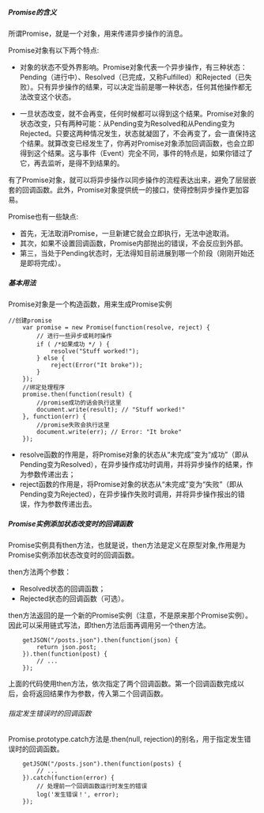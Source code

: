 ##### Promise的含义
所谓Promise，就是一个对象，用来传递异步操作的消息。

Promise对象有以下两个特点:

+ 对象的状态不受外界影响。Promise对象代表一个异步操作，有三种状态：Pending（进行中）、Resolved（已完成，又称Fulfilled）和Rejected（已失败）。只有异步操作的结果，可以决定当前是哪一种状态，任何其他操作都无法改变这个状态。

+ 一旦状态改变，就不会再变，任何时候都可以得到这个结果。Promise对象的状态改变，只有两种可能：从Pending变为Resolved和从Pending变为Rejected。只要这两种情况发生，状态就凝固了，不会再变了，会一直保持这个结果。就算改变已经发生了，你再对Promise对象添加回调函数，也会立即得到这个结果。这与事件（Event）完全不同，事件的特点是，如果你错过了它，再去监听，是得不到结果的。

有了Promise对象，就可以将异步操作以同步操作的流程表达出来，避免了层层嵌套的回调函数。此外，Promise对象提供统一的接口，使得控制异步操作更加容易。

Promise也有一些缺点:
+ 首先，无法取消Promise，一旦新建它就会立即执行，无法中途取消。
+ 其次，如果不设置回调函数，Promise内部抛出的错误，不会反应到外部。
+ 第三，当处于Pending状态时，无法得知目前进展到哪一个阶段（刚刚开始还是即将完成）。

##### 基本用法
Promise对象是一个构造函数，用来生成Promise实例

```
//创建promise
    var promise = new Promise(function(resolve, reject) {
        // 进行一些异步或耗时操作
        if ( /*如果成功 */ ) {
            resolve("Stuff worked!");
        } else {
            reject(Error("It broke"));
        }
    });
    //绑定处理程序
    promise.then(function(result) {
        //promise成功的话会执行这里
        document.write(result); // "Stuff worked!"
    }, function(err) {
        //promise失败会执行这里
        document.write(err); // Error: "It broke"
    });
```
+ resolve函数的作用是，将Promise对象的状态从“未完成”变为“成功”（即从Pending变为Resolved），在异步操作成功时调用，并将异步操作的结果，作为参数传递出去；
+ reject函数的作用是，将Promise对象的状态从“未完成”变为“失败”（即从Pending变为Rejected），在异步操作失败时调用，并将异步操作报出的错误，作为参数传递出去。

##### Promise实例添加状态改变时的回调函数

Promise实例具有then方法，也就是说，then方法是定义在原型对象,作用是为Promise实例添加状态改变时的回调函数。

then方法两个参数：

+ Resolved状态的回调函数；
+ Rejected状态的回调函数（可选）。

then方法返回的是一个新的Promise实例（注意，不是原来那个Promise实例）。因此可以采用链式写法，即then方法后面再调用另一个then方法。

```
    getJSON("/posts.json").then(function(json) {
        return json.post;   
    }).then(function(post) {
        // ...
    });
```
上面的代码使用then方法，依次指定了两个回调函数。第一个回调函数完成以后，会将返回结果作为参数，传入第二个回调函数。

###### 指定发生错误时的回调函数

Promise.prototype.catch方法是.then(null, rejection)的别名，用于指定发生错误时的回调函数。

```
    getJSON("/posts.json").then(function(posts) {
        // ...
    }).catch(function(error) {
        // 处理前一个回调函数运行时发生的错误
        log('发生错误！', error);
    });
```


